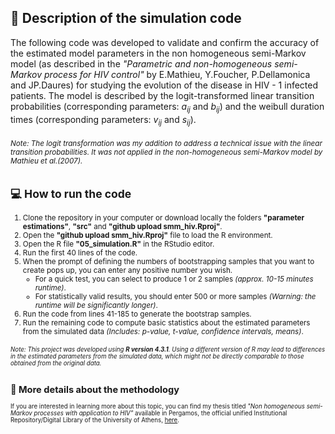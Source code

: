 ## 📝 Description of the simulation code

 The following code was developed to validate and confirm the accuracy of the estimated model parameters in the non homogeneous semi-Markov model (as described in the *"Parametric and non-homogeneous semi-Markov process for HIV control"* by E.Mathieu, Y.Foucher, P.Dellamonica and JP.Daures) for studying the evolution of the disease in HIV - 1 infected patients. The model is described by the logit-transformed linear transition probabilities (corresponding parameters: $a_{ij}$ and $b_{ij}$) and the weibull duration times (corresponding parameters: $v_{ij}$ and $s_{ij}$).
 

 ###### <small> *Note: The logit transformation was my addition to address a technical issue with the linear transition probabilities. It was not applied in the non-homogeneous semi-Markov model by Mathieu et al.(2007).*



## 💻 How to run the code

1. Clone the repository in your computer or download locally the folders **"parameter estimations"**, **"src"** and **"github upload smm_hiv.Rproj"**.
2. Open the **"github upload smm_hiv.Rproj"** file to load the R environment.
3. Open the R file **"05_simulation.R"** in the RStudio editor.
4. Run the first 40 lines of the code.
5. When the prompt of defining the numbers of bootstrapping samples that you want to create pops up, you can enter any positive number you wish.
   - For a quick test, you can select to produce 1 or 2 samples *(approx. 10-15 minutes runtime)*.
   - For statistically valid results, you should enter 500 or more samples *(Warning: the runtime will be significantly longer)*.
6. Run the code from lines 41-185 to generate the bootstrap samples.
7. Run the remaining code to compute basic statistics about the estimated parameters from the simulated data *(Includes: p-value, t-value, confidence intervals, means)*.

 ###### <small> *Note: This project was developed using **R version 4.3.1**. Using a different version of R may lead to differences in the estimated parameters from the simulated data, which might not be directly comparable to those obtained from the original data.*



## 🔬 More details about the methodology

 If you are interested in learning more about this topic, you can find my thesis titled *"Non homogeneous semi-Markov processes with application to HIV"* available in Pergamos, the official unified Institutional Repository/Digital Library of the University of Athens, [here](https://www.google.com/url?sa=t&source=web&rct=j&opi=89978449&url=https://pergamos.lib.uoa.gr/uoa/dl/object/3403042/file.pdf&ved=2ahUKEwjQ7M_MpuSOAxVRIxAIHQVvBBQQFnoECBkQAQ&usg=AOvVaw1tymNuOkbKCGtNwmmVFqkl).
